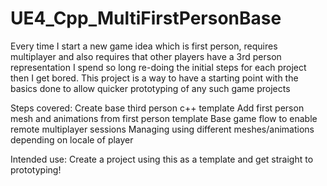 # UE4_Cpp_MultiFirstPersonBase
Every time I start a new game idea which is first person, requires multiplayer and also requires that other players have a 3rd person representation I spend so long re-doing the initial steps for each project then I get bored. This project is a way to have a starting point with the basics done to allow quicker prototyping of any such game projects

Steps covered:
Create base third person c++ template
Add first person mesh and animations from first person template
Base game flow to enable remote multiplayer sessions
Managing using different meshes/animations depending on locale of player

Intended use:
Create a project using this as a template and get straight to prototyping!
